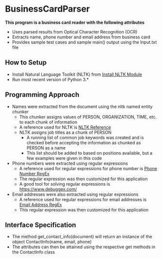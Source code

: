 # BusinessCardParser

**This program is a business card reader with the following attributes**
  * Uses parsed results from Optical Character Recognition (OCR)
  * Extracts name, phone number and email address from business card
  * Provides sample test cases and sample main() output using the Input.txt file
  
## How to Setup ##
  * Install Natural Language Toolkit (NLTK) from [Install NLTK Module](https://www.nltk.org/install.html)
  * Run most recent version of Python 3.*

## Programming Approach ##
  * Names were extracted from the document using the nltk named entity chunker
    * This chunker assigns values of PERSON, ORGANIZATION, TIME, etc. to each chunk of information
    * A reference used for NLTK is [NLTK Reference](https://stackoverflow.com/questions/31836058/nltk-named-entity-recognition-to-a-python-list) 
    * NLTK assigns job titles as a chunk of PERSON
      * A running list of common job keywords was created and is checked before accepting the information as chunked as PERSON as a name
      * This list should be added to based on positions available, but a few examples were given in this code
  * Phone numbers were extracted using regular expressions
    * A reference used for regular expressions for phone number is [Phone Number RegEx](http://www.diveintopython.net/regular_expressions/phone_numbers.html)
    * The regular expression was then customized for this application
    * A good tool for solving regular expressions is https://www.debuggex.com/ 
  * Email addresses were also extracted using regular expressions
    * A reference used for regular expressions for email addresses is [Email Address RegEx](https://www.regular-expressions.info/email.html)
    * This regular expression was then customized for this application
    
## Interface Specification ##
 * The method get_contact_info(document) will return an instance of the object ContactInfo(name, email, phone)
 * The attributes can then be attained using the respective get methods in the ContactInfo class
